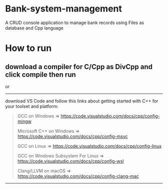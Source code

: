# Bank-system-management
A CRUD console application to manage bank records using Files as database and Cpp language 

# How to run

download a compiler for C/Cpp as DivCpp and click compile then run 
-------------

or

--------------
download VS Code and follow this links about getting started with C++ for your toolset and platform:

> GCC on Windows => https://code.visualstudio.com/docs/cpp/config-mingw
> 
> Microsoft C++ on Windows => https://code.visualstudio.com/docs/cpp/config-msvc
> 
> GCC on Linux => https://code.visualstudio.com/docs/cpp/config-linux
> 
> GCC on Windows Subsystem For Linux => https://code.visualstudio.com/docs/cpp/config-wsl
> 
> Clang/LLVM on macOS => https://code.visualstudio.com/docs/cpp/config-clang-mac
------------
